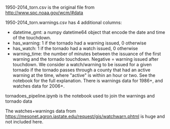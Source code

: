 1950-2014_torn.csv is the original file from http://www.spc.noaa.gov/wcm/#data

1950-2014_torn.warnings.csv has 4 additional columns:
- datetime_gmt: a numpy datetime64 object that encode the date and time of the touchdown.
- has_warning: 1 if the tornado had a warning issued, 0 otherwise
- has_watch: 1 if the tornado had a watch issued, 0 otherwise
- warning_time: the number of minutes between the issuance of the first warning and the tornado touchdown. Negative = warning issued after touchdown.
    We consider a watch/warning to be issued for a given tornado if the tornado passes through a county that had an active warning at the time, where "active" is within an hour or two.  See the notebook for the full explanation.
    There is warnings data for 1986+, and watches data for 2006+.
    
tornadoes_pipeline.ipynb is the notebook used to join the warnings and tornado data

The watches+warnings data from https://mesonet.agron.iastate.edu/request/gis/watchwarn.phtml is huge and not included here.
